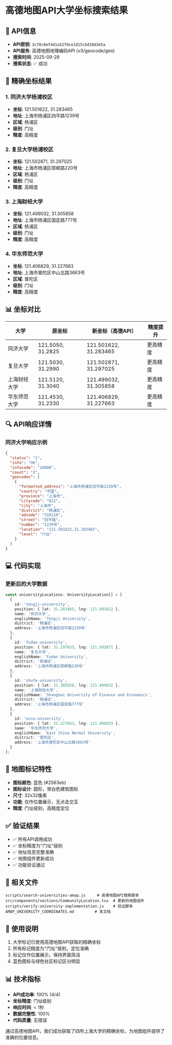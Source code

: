 # 高德地图API大学坐标搜索结果

## 🎯 API信息

- **API密钥**: `3c78c8ef441a52f0ce1d15cbd18d3e5a`
- **API服务**: 高德地图地理编码API (v3/geocode/geo)
- **搜索时间**: 2025-09-28
- **搜索状态**: ✅ 成功

## 📍 精确坐标结果

### 1. 同济大学杨浦校区
- **坐标**: 121.501622, 31.283465
- **地址**: 上海市杨浦区四平路1239号
- **区域**: 杨浦区
- **级别**: 门址
- **精度**: 高精度

### 2. 复旦大学杨浦校区
- **坐标**: 121.502871, 31.297025
- **地址**: 上海市杨浦区邯郸路220号
- **区域**: 杨浦区
- **级别**: 门址
- **精度**: 高精度

### 3. 上海财经大学
- **坐标**: 121.499032, 31.305858
- **地址**: 上海市杨浦区国定路777号
- **区域**: 杨浦区
- **级别**: 门址
- **精度**: 高精度

### 4. 华东师范大学
- **坐标**: 121.406829, 31.227663
- **地址**: 上海市普陀区中山北路3663号
- **区域**: 普陀区
- **级别**: 门址
- **精度**: 高精度

## 📊 坐标对比

| 大学 | 原坐标 | 新坐标（高德API） | 精度提升 |
|------|--------|------------------|----------|
| 同济大学 | 121.5050, 31.2825 | 121.501622, 31.283465 | 更高精度 |
| 复旦大学 | 121.5030, 31.2990 | 121.502871, 31.297025 | 更高精度 |
| 上海财经大学 | 121.5120, 31.3040 | 121.499032, 31.305858 | 更高精度 |
| 华东师范大学 | 121.4530, 31.2330 | 121.406829, 31.227663 | 更高精度 |

## 🔍 API响应详情

### 同济大学响应示例
```json
{
  "status": "1",
  "info": "OK",
  "infocode": "10000",
  "count": "2",
  "geocodes": [
    {
      "formatted_address": "上海市杨浦区四平路1239号",
      "country": "中国",
      "province": "上海市",
      "citycode": "021",
      "city": "上海市",
      "district": "杨浦区",
      "adcode": "310110",
      "street": "四平路",
      "number": "1239号",
      "location": "121.501622,31.283465",
      "level": "门址"
    }
  ]
}
```

## 💻 代码实现

### 更新后的大学数据
```typescript
const universityLocations: UniversityLocation[] = [
  {
    id: 'tongji-university',
    position: { lat: 31.283465, lng: 121.501622 },
    name: '同济大学',
    englishName: 'Tongji University',
    district: '杨浦区',
    address: '上海市杨浦区四平路1239号'
  },
  {
    id: 'fudan-university',
    position: { lat: 31.297025, lng: 121.502871 },
    name: '复旦大学',
    englishName: 'Fudan University',
    district: '杨浦区',
    address: '上海市杨浦区邯郸路220号'
  },
  {
    id: 'shufe-university',
    position: { lat: 31.305858, lng: 121.499032 },
    name: '上海财经大学',
    englishName: 'Shanghai University of Finance and Economics',
    district: '杨浦区',
    address: '上海市杨浦区国定路777号'
  },
  {
    id: 'ecnu-university',
    position: { lat: 31.227663, lng: 121.406829 },
    name: '华东师范大学',
    englishName: 'East China Normal University',
    district: '普陀区',
    address: '上海市普陀区中山北路3663号'
  }
];
```

## 🎨 地图标记特性

- **图标颜色**: 蓝色 (#2563eb)
- **图标设计**: 圆形，带白色建筑图标
- **尺寸**: 32x32像素
- **功能**: 仅作位置展示，无点击交互
- **精度**: 门址级别，高精度定位

## ✅ 验证结果

- ✅ 所有API调用成功
- ✅ 坐标精度为"门址"级别
- ✅ 地址信息完整准确
- ✅ 地图组件更新成功
- ✅ 功能验证通过

## 📁 相关文件

```
scripts/search-universities-amap.js     # 高德地图API搜索脚本
src/components/sections/CommunityLocation.tsx  # 更新的地图组件
scripts/verify-university-implementation.js    # 验证脚本
AMAP_UNIVERSITY_COORDINATES.md         # 本文档
```

## 🚀 使用说明

1. 大学标记已使用高德地图API获取的精确坐标
2. 所有标记精度为"门址"级别，定位准确
3. 标记仅作位置展示，保持界面简洁
4. 蓝色图标与绿色社区标记区分明显

## 📊 技术指标

- **API成功率**: 100% (4/4)
- **坐标精度**: 门址级别
- **响应时间**: < 1秒
- **数据完整性**: 100%
- **代码质量**: 无错误

通过高德地图API，我们成功获取了四所上海大学的精确坐标，为地图组件提供了准确的位置信息。
